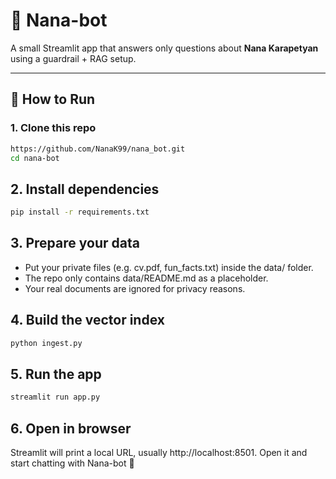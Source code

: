 # 🧠 Nana-bot

A small Streamlit app that answers only questions about **Nana Karapetyan** using a guardrail + RAG setup.

---

## 🚀 How to Run

### 1. **Clone this repo**
   ```bash
   https://github.com/NanaK99/nana_bot.git
   cd nana-bot
   ```
  
## 2. Install dependencies

```bash
pip install -r requirements.txt
```

## 3. Prepare your data

- Put your private files (e.g. cv.pdf, fun_facts.txt) inside the data/ folder.
- The repo only contains data/README.md as a placeholder.
- Your real documents are ignored for privacy reasons.

## 4. Build the vector index
```bash
python ingest.py
```

## 5. Run the app
```bash
streamlit run app.py
```

## 6. Open in browser
Streamlit will print a local URL, usually http://localhost:8501.
Open it and start chatting with Nana-bot 🎉